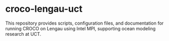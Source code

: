 # croco-lengau-uct
This repository provides scripts, configuration files, and documentation for running CROCO on Lengau using Intel MPI, supporting ocean modeling research at UCT.
